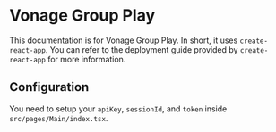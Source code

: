 # Vonage Group Play
This documentation is for Vonage Group Play. In short, it uses `create-react-app`. You can refer to the deployment guide provided by `create-react-app` for more information.

## Configuration
You need to setup your `apiKey`, `sessionId`, and `token` inside `src/pages/Main/index.tsx`.
